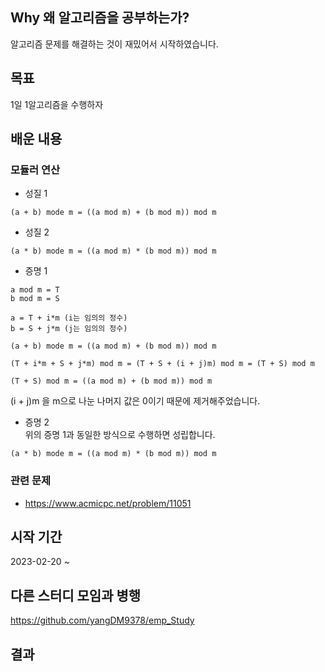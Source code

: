 ## Why 왜 알고리즘을 공부하는가?
알고리즘 문제를 해결하는 것이 재밌어서 시작하였습니다.

## 목표
1일 1알고리즘을 수행하자

## 배운 내용
### 모듈러 연산
- 성질 1
```
(a + b) mode m = ((a mod m) + (b mod m)) mod m
```

- 성질 2
```
(a * b) mode m = ((a mod m) * (b mod m)) mod m
```

- 증명 1
```
a mod m = T       
b mod m = S       

a = T + i*m (i는 임의의 정수)          
b = S + j*m (j는 임의의 정수)   

(a + b) mode m = ((a mod m) + (b mod m)) mod m

(T + i*m + S + j*m) mod m = (T + S + (i + j)m) mod m = (T + S) mod m

(T + S) mod m = ((a mod m) + (b mod m)) mod m
```
(i + j)m 을 m으로 나눈 나머지 값은 0이기 때문에 제거해주었습니다.

- 증명 2         
위의 증명 1과 동일한 방식으로 수행하면 성립합니다.

```
(a * b) mode m = ((a mod m) * (b mod m)) mod m
```

### 관련 문제
- https://www.acmicpc.net/problem/11051

## 시작 기간
2023-02-20 ~ 

## 다른 스터디 모임과 병행
https://github.com/yangDM9378/emp_Study

## 결과
